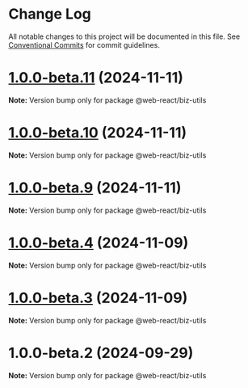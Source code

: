 # Change Log

All notable changes to this project will be documented in this file.
See [Conventional Commits](https://conventionalcommits.org) for commit guidelines.

# [1.0.0-beta.11](https://github.com/weidyg/web-react/compare/@web-react/biz-utils@1.0.0-beta.10...@web-react/biz-utils@1.0.0-beta.11) (2024-11-11)

**Note:** Version bump only for package @web-react/biz-utils

# [1.0.0-beta.10](https://github.com/weidyg/web-react/compare/@web-react/biz-utils@1.0.0-beta.9...@web-react/biz-utils@1.0.0-beta.10) (2024-11-11)

**Note:** Version bump only for package @web-react/biz-utils

# [1.0.0-beta.9](https://github.com/weidyg/web-react/compare/@web-react/biz-utils@1.0.0-beta.4...@web-react/biz-utils@1.0.0-beta.9) (2024-11-11)

**Note:** Version bump only for package @web-react/biz-utils

# [1.0.0-beta.4](https://github.com/weidyg/web-react/compare/@web-react/biz-utils@1.0.0-beta.3...@web-react/biz-utils@1.0.0-beta.4) (2024-11-09)

**Note:** Version bump only for package @web-react/biz-utils

# [1.0.0-beta.3](https://github.com/weidyg/web-react/compare/@web-react/biz-utils@1.0.0-beta.2...@web-react/biz-utils@1.0.0-beta.3) (2024-11-09)

**Note:** Version bump only for package @web-react/biz-utils

# 1.0.0-beta.2 (2024-09-29)

**Note:** Version bump only for package @web-react/biz-utils
